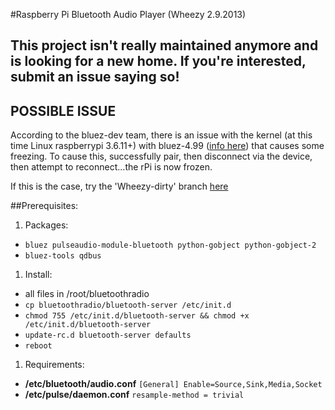 #Raspberry Pi Bluetooth Audio Player (Wheezy 2.9.2013)

## This project isn't really maintained anymore and is looking for a new home. If you're interested, submit an issue saying so!

## POSSIBLE ISSUE

According to the bluez-dev team, there is an issue with the kernel (at this time Linux raspberrypi 3.6.11+)
with bluez-4.99 ([info here](http://thread.gmane.org/gmane.linux.bluez.kernel/34375)) that causes some freezing.
To cause this, successfully pair, then disconnect via the device, then attempt to reconnect...the rPi is now frozen.

If this is the case, try the 'Wheezy-dirty' branch [here](https://github.com/myoung34/bluetoothradio/tree/Wheezy-dirty)

##Prerequisites:
1. Packages:
  * `bluez pulseaudio-module-bluetooth python-gobject python-gobject-2`
  * `bluez-tools qdbus`
1. Install:
  * all files in /root/bluetoothradio
  * `cp bluetoothradio/bluetooth-server /etc/init.d`
  * `chmod 755 /etc/init.d/bluetooth-server && chmod +x /etc/init.d/bluetooth-server`
  * `update-rc.d bluetooth-server defaults`
  * `reboot`
1. Requirements:
  * **/etc/bluetooth/audio.conf**
    ```[General] Enable=Source,Sink,Media,Socket```
  * **/etc/pulse/daemon.conf**
    ```resample-method = trivial```
